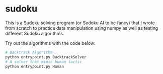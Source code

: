# sudoku
This is a Sudoku solving program (or Sudoku AI to be fancy) that I wrote from scratch to practice data manipulation using numpy as well as testing different Sudoku algorithms.

Try out the algorithms with the code below:

```py
# Backtrack Algorithm
python entrypoint.py BacktrackSolver
# A solver that mimic human tactic
python entrypoint.py Human
```
